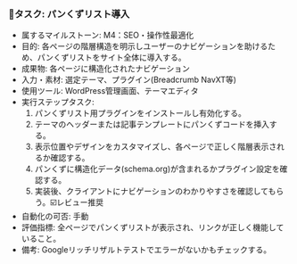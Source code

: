 ### 🔹タスク: パンくずリスト導入
- 属するマイルストーン: M4：SEO・操作性最適化
- 目的: 各ページの階層構造を明示しユーザーのナビゲーションを助けるため、パンくずリストをサイト全体に導入する。
- 成果物: 各ページに構造化されたナビゲーション
- 入力・素材: 選定テーマ、プラグイン(Breadcrumb NavXT等)
- 使用ツール: WordPress管理画面、テーマエディタ
- 実行ステップタスク:
  1. パンくずリスト用プラグインをインストールし有効化する。
  2. テーマのヘッダーまたは記事テンプレートにパンくずコードを挿入する。
  3. 表示位置やデザインをカスタマイズし、各ページで正しく階層表示されるか確認する。
  4. パンくずに構造化データ(schema.org)が含まれるかプラグイン設定を確認する。
  5. 実装後、クライアントにナビゲーションのわかりやすさを確認してもらう。☑️レビュー推奨
- 自動化の可否: 手動
- 評価指標: 全ページでパンくずリストが表示され、リンクが正しく機能していること。
- 備考: Googleリッチリザルトテストでエラーがないかもチェックする。
